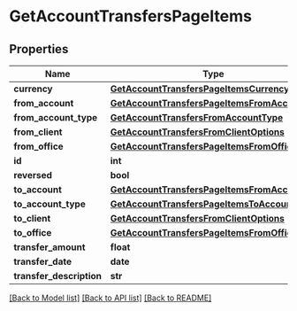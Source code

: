 # GetAccountTransfersPageItems

## Properties
Name | Type | Description | Notes
------------ | ------------- | ------------- | -------------
**currency** | [**GetAccountTransfersPageItemsCurrency**](GetAccountTransfersPageItemsCurrency.md) |  | [optional] 
**from_account** | [**GetAccountTransfersPageItemsFromAccount**](GetAccountTransfersPageItemsFromAccount.md) |  | [optional] 
**from_account_type** | [**GetAccountTransfersFromAccountType**](GetAccountTransfersFromAccountType.md) |  | [optional] 
**from_client** | [**GetAccountTransfersFromClientOptions**](GetAccountTransfersFromClientOptions.md) |  | [optional] 
**from_office** | [**GetAccountTransfersPageItemsFromOffice**](GetAccountTransfersPageItemsFromOffice.md) |  | [optional] 
**id** | **int** |  | [optional] 
**reversed** | **bool** |  | [optional] 
**to_account** | [**GetAccountTransfersPageItemsFromAccount**](GetAccountTransfersPageItemsFromAccount.md) |  | [optional] 
**to_account_type** | [**GetAccountTransfersPageItemsToAccountType**](GetAccountTransfersPageItemsToAccountType.md) |  | [optional] 
**to_client** | [**GetAccountTransfersFromClientOptions**](GetAccountTransfersFromClientOptions.md) |  | [optional] 
**to_office** | [**GetAccountTransfersPageItemsFromOffice**](GetAccountTransfersPageItemsFromOffice.md) |  | [optional] 
**transfer_amount** | **float** |  | [optional] 
**transfer_date** | **date** |  | [optional] 
**transfer_description** | **str** |  | [optional] 

[[Back to Model list]](../README.md#documentation-for-models) [[Back to API list]](../README.md#documentation-for-api-endpoints) [[Back to README]](../README.md)

